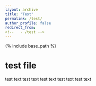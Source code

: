 ```yaml
---
layout: archive
title: "Test"
permalink: /test/
author_profile: false
redirect_from:
<!--   - /test -->
---
```


{% include base_path %}

# test file

test text test text test text test text test text 
